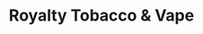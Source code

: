 ---
title: "Royalty Tobacco & Vape"
url: /south-zanesville/royalty-tobacco-and-vape/
shop: e-cigarette
---